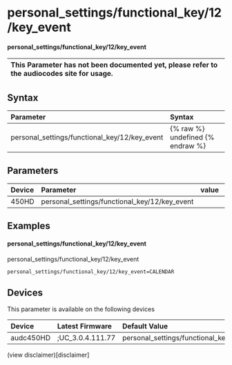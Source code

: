 ﻿---
description: personal_settings/functional_key/12/key_event
search: false
---

# personal_settings/functional_key/12/key_event

#### personal_settings/functional_key/12/key_event


| This Parameter has not been documented yet, please refer to the audiocodes site for usage.  |
| :--- |

## Syntax
| Parameter | Syntax |
| :--- | :--- |
|personal_settings/functional_key/12/key_event | {% raw %} undefined {% endraw %} |

## Parameters
|Device|Parameter|value|Description|
|:---|:---|:---|:---|
| 450HD | personal_settings/functional_key/12/key_event |  |  |

## Examples
#### personal_settings/functional_key/12/key_event

personal_settings/functional_key/12/key_event

```
personal_settings/functional_key/12/key_event=CALENDAR
```

## Devices
This parameter is available on the following devices

| Device | Latest Firmware | Default Value |
|:---|:---|:---|
| audc450HD | ;UC_3.0.4.111.77 | personal_settings/functional_key/12/key_event=CALENDAR 

(view disclaimer)[disclaimer]
